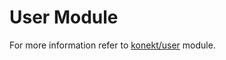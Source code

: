 # User Module

For more information refer to [konekt/user](https://github.com/artkonekt/user) module.
